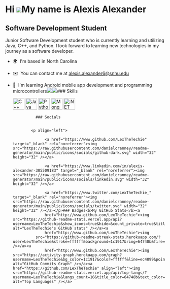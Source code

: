 Hi ![](https://user-images.githubusercontent.com/18350557/176309783-0785949b-9127-417c-8b55-ab5a4333674e.gif)My name is Alexis Alexander
========================================================================================================================================

Software Development Student
----------------------------

Junior Software Development student who is currently learning and utilizing Java, C++, and Python. I look forward to learning new technologies in my journey as a software developer.

*   🌍  I'm based in North Carolina
*   ✉️  You can contact me at [alexis.alexander6@snhu.edu](mailto:alexis.alexander6@snhu.edu)
*   🧠  I'm learning Android mobile app development and programming microcontrollers<a href="https://www.twitter.com/LexTheTechie_" target="_blank" rel="noreferrer"><img
                  src="https://img.shields.io/twitter/follow/LexTheTechie_?logo=twitter&style=for-the-badge&color=ec4899&labelColor=1c1917"
                /></a><a href="https://www.github.com/LexTheTechie" target="_blank" rel="noreferrer"><img
                  src="https://img.shields.io/github/followers/LexTheTechie?logo=github&style=for-the-badge&color=ec4899&labelColor=1c1917" /></a>### Skills<p align="left">
                                <a href="https://docs.microsoft.com/en-us/cpp/?view=msvc-170" target="_blank" rel="noreferrer"><img src="https://raw.githubusercontent.com/danielcranney/readme-generator/main/public/icons/skills/cplusplus-colored.svg" width="36" height="36" alt="C++" /></a>
                                <a href="https://www.oracle.com/java/" target="_blank" rel="noreferrer"><img src="https://raw.githubusercontent.com/danielcranney/readme-generator/main/public/icons/skills/java-colored.svg" width="36" height="36" alt="Java" /></a>
                                <a href="https://www.python.org/" target="_blank" rel="noreferrer"><img src="https://raw.githubusercontent.com/danielcranney/readme-generator/main/public/icons/skills/python-colored.svg" width="36" height="36" alt="Python" /></a>
                                <a href="https://www.mongodb.com/" target="_blank" rel="noreferrer"><img src="https://raw.githubusercontent.com/danielcranney/readme-generator/main/public/icons/skills/mongodb-colored.svg" width="36" height="36" alt="MongoDB" /></a>
                                <a href="https://dotnet.microsoft.com/en-us/" target="_blank" rel="noreferrer"><img src="https://raw.githubusercontent.com/danielcranney/readme-generator/main/public/icons/skills/dot-net-colored.svg" width="36" height="36" alt=".NET" /></a>
                    </p>
                    
                  ### Socials
                  
                  
                <p align="left">
                          
                      <a href="https://www.github.com/LexTheTechie" target="_blank" rel="noreferrer"><img src="https://raw.githubusercontent.com/danielcranney/readme-generator/main/public/icons/socials/github-dark.svg" width="32" height="32" /></a>
                          
                      <a href="https://www.linkedin.com/in/alexis-alexander-305509183" target="_blank" rel="noreferrer"><img src="https://raw.githubusercontent.com/danielcranney/readme-generator/main/public/icons/socials/linkedin.svg" width="32" height="32" /></a>
                          
                      <a href="https://www.twitter.com/LexTheTechie_" target="_blank" rel="noreferrer"><img src="https://raw.githubusercontent.com/danielcranney/readme-generator/main/public/icons/socials/twitter.svg" width="32" height="32" /></a></p>### Badges<b>My GitHub Stats</b><a
                      href="http://www.github.com/LexTheTechie"><img src="https://github-readme-stats.vercel.app/api?username=LexTheTechie&show_icons=true&hide=&count_private=true&title_color=64748b&text_color=ffffff&icon_color=ec4899&bg_color=1c1917&hide_border=true&show_icons=true" alt="LexTheTechie's GitHub stats" /></a><a
                      href="http://www.github.com/LexTheTechie"><img
                  src="https://github-readme-streak-stats.herokuapp.com/?user=LexTheTechie&stroke=ffffff&background=1c1917&ring=64748b&fire=64748b&currStreakNum=ffffff&currStreakLabel=64748b&sideNums=ffffff&sideLabels=ffffff&dates=ffffff&hide_border=true" /></a><a
                      href="http://www.github.com/LexTheTechie"><img src="https://activity-graph.herokuapp.com/graph?username=LexTheTechie&bg_color=1c1917&color=ffffff&line=ec4899&point=ffffff&area_color=1c1917&area=true&hide_border=true&custom_title=GitHub%20Commits%20Graph" alt="GitHub Commits Graph" /></a><a href="https://github.com/LexTheTechie" align="left"><img src="https://github-readme-stats.vercel.app/api/top-langs/?username=LexTheTechie&langs_count=10&title_color=64748b&text_color=ffffff&icon_color=ec4899&bg_color=1c1917&hide_border=true&locale=en&custom_title=Top%20%Languages" alt="Top Languages" /></a>
